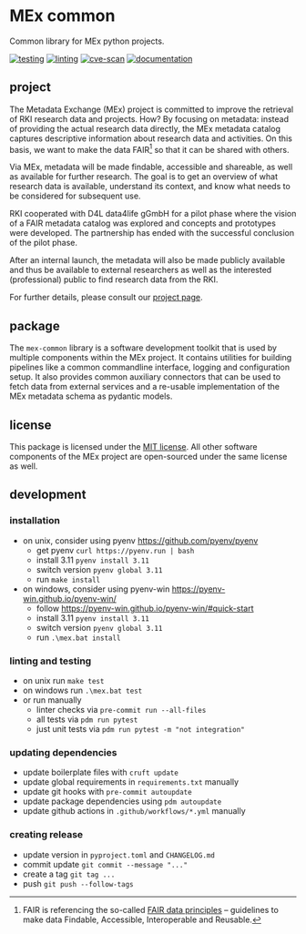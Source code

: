 # MEx common

Common library for MEx python projects.

[![testing](https://github.com/robert-koch-institut/mex-common/actions/workflows/testing.yml/badge.svg)](https://github.com/robert-koch-institut/mex-common/actions/workflows/testing.yml)
[![linting](https://github.com/robert-koch-institut/mex-common/actions/workflows/linting.yml/badge.svg)](https://github.com/robert-koch-institut/mex-common/actions/workflows/linting.yml)
[![cve-scan](https://github.com/robert-koch-institut/mex-common/actions/workflows/cve-scan.yml/badge.svg)](https://github.com/robert-koch-institut/mex-common/actions/workflows/cve-scan.yml)
[![documentation](https://github.com/robert-koch-institut/mex-common/actions/workflows/documentation.yml/badge.svg)](https://robert-koch-institut.github.io/mex-common)

## project

The Metadata Exchange (MEx) project is committed to improve the retrieval of RKI
research data and projects. How? By focusing on metadata: instead of providing the
actual research data directly, the MEx metadata catalog captures descriptive information
about research data and activities. On this basis, we want to make the data FAIR[^1] so
that it can be shared with others.

Via MEx, metadata will be made findable, accessible and shareable, as well as available
for further research. The goal is to get an overview of what research data is available,
understand its context, and know what needs to be considered for subsequent use.

RKI cooperated with D4L data4life gGmbH for a pilot phase where the vision of a
FAIR metadata catalog was explored and concepts and prototypes were developed.
The partnership has ended with the successful conclusion of the pilot phase.

After an internal launch, the metadata will also be made publicly available and thus be
available to external researchers as well as the interested (professional) public to
find research data from the RKI.

For further details, please consult our
[project page](https://www.rki.de/DE/Content/Forsch/MEx/MEx_node.html).

[^1]: FAIR is referencing the so-called
[FAIR data principles](https://www.go-fair.org/fair-principles/) – guidelines to make
data Findable, Accessible, Interoperable and Reusable.

## package

The `mex-common` library is a software development toolkit that is used by multiple
components within the MEx project. It contains utilities for building pipelines like a
common commandline interface, logging and configuration setup. It also provides common
auxiliary connectors that can be used to fetch data from external services and a
re-usable implementation of the MEx metadata schema as pydantic models.

## license

This package is licensed under the [MIT license](/LICENSE). All other software
components of the MEx project are open-sourced under the same license as well.

## development

### installation

- on unix, consider using pyenv https://github.com/pyenv/pyenv
  - get pyenv `curl https://pyenv.run | bash`
  - install 3.11 `pyenv install 3.11`
  - switch version `pyenv global 3.11`
  - run `make install`
- on windows, consider using pyenv-win https://pyenv-win.github.io/pyenv-win/
  - follow https://pyenv-win.github.io/pyenv-win/#quick-start
  - install 3.11 `pyenv install 3.11`
  - switch version `pyenv global 3.11`
  - run `.\mex.bat install`

### linting and testing

- on unix run `make test`
- on windows run `.\mex.bat test`
- or run manually
  - linter checks via `pre-commit run --all-files`
  - all tests via `pdm run pytest`
  - just unit tests via `pdm run pytest -m "not integration"`

### updating dependencies

- update boilerplate files with `cruft update`
- update global requirements in `requirements.txt` manually
- update git hooks with `pre-commit autoupdate`
- update package dependencies using `pdm autoupdate`
- update github actions in `.github/workflows/*.yml` manually

### creating release

- update version in `pyproject.toml` and `CHANGELOG.md`
- commit update `git commit --message "..."`
- create a tag `git tag ...`
- push `git push --follow-tags`
